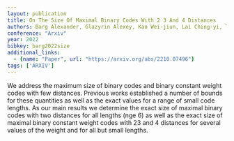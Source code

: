 ```yaml
---
layout: publication
title: On The Size Of Maximal Binary Codes With 2 3 And 4 Distances
authors: Barg Alexander, Glazyrin Alexey, Kao Wei-jiun, Lai Ching-yi, Tseng Pin-chieh, Yu Wei-hsuan
conference: "Arxiv"
year: 2022
bibkey: barg2022size
additional_links:
  - {name: "Paper", url: "https://arxiv.org/abs/2210.07496"}
tags: ['ARXIV']
---
```

We address the maximum size of binary codes and binary constant weight codes with few distances. Previous works established a number of bounds for these quantities as well as the exact values for a range of small code lengths. As our main results we determine the exact size of maximal binary codes with two distances for all lengths (nge 6) as well as the exact size of maximal binary constant weight codes with 23 and 4 distances for several values of the weight and for all but small lengths.
